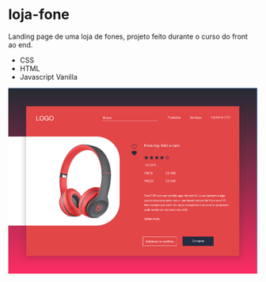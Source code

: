 # loja-fone

Landing page de uma loja de fones, projeto feito durante o curso do front ao end.

- CSS
- HTML
- Javascript Vanilla

![Layout projeto](img/loja-fone.PNG)
